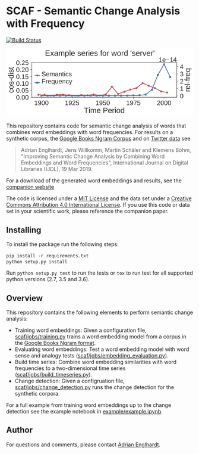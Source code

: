# SCAF - Semantic Change Analysis with Frequency
[![Build Status](https://travis-ci.com/englhardt/scaf.svg?branch=master)](https://travis-ci.com/englhardt/scaf)

<p align="center">
  <img width="600" src="example/example.png">
</p>

This repository contains code for semantic change analysis of words that combines word embeddings with word frequencies.
For results on a synthetic corpus, the [Google Books Ngram Corpus](https://storage.googleapis.com/books/ngrams/books/datasetsv2.html) and on [Twitter data](https://archive.org/details/twitterstream) see

> Adrian Englhardt, Jens Willkomm, Martin Schäler and Klemens Böhm, "Improving Semantic Change Analysis by Combining Word Embeddings and Word Frequencies", International Journal on Digital Libraries (IJDL), 19 Mar 2019.

For a download of the generated word embeddings and results, see the [companion website](https://dbis.ipd.kit.edu/2601.php)

The code is licensed under a [MIT License](https://github.com/englhardt/scaf/blob/master/LICENSE) and the data set under a [Creative Commons Attribution 4.0 International License](https://creativecommons.org/licenses/by/4.0/).
If you use this code or data set in your scientific work, please reference the companion paper.

## Installing
To install the package run the following steps:
```
pip install -r requirements.txt
python setup.py install
```

Run `python setup.py test` to run the tests or `tox` to run test for all supported python versions (2.7, 3.5 and 3.6).

## Overview

This repository contains the following elements to perform semantic change analysis:

* Training word embeddings: Given a configuration file, [scaf/jobs/training.py](scaf/jobs/training.py) trains a word embedding model from a corpus in the [Google Books Ngram format](https://storage.googleapis.com/books/ngrams/books/datasetsv2.html).
* Evaluating word embeddings: Test a word embedding model with word sense and analogy tests ([scaf/jobs/embedding_evaluation.py](scaf/jobs/embedding_evaluation.py)).
* Build time series: Combine word embedding similarities with word frequencies to a two-dimensional time series ([scaf/jobs/build_timeseries.py](scaf/jobs/build_timeseries.py)).
* Change detection: Given a configruation file, [scaf/jobs/change_detection.py](scaf/jobs/change_detection.py) runs the change detection for the synthetic corpora.

For a full example from training word embeddings up to the change detection see the example notebook in [example/example.ipynb](example/example.ipynb).

## Author
For questions and comments, please contact [Adrian Englhardt](https://github.com/englhardt).
